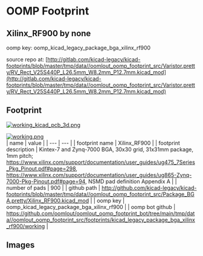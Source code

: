 # OOMP Footprint  
## Xilinx_RF900  by none  
  
oomp key: oomp_kicad_legacy_package_bga_xilinx_rf900  
  
source repo at: [http://gitlab.com/kicad-legacy/kicad-footprints/blob/master/tmp/data//oomlout_oomp_footprint_src/Varistor.pretty/RV_Rect_V25S440P_L26.5mm_W8.2mm_P12.7mm.kicad_mod](http://gitlab.com/kicad-legacy/kicad-footprints/blob/master/tmp/data//oomlout_oomp_footprint_src/Varistor.pretty/RV_Rect_V25S440P_L26.5mm_W8.2mm_P12.7mm.kicad_mod)  
## Footprint  
  
[![working_kicad_pcb_3d.png](working_kicad_pcb_3d_600.png)](working_kicad_pcb_3d.png)  
  
[![working.png](working_600.png)](working.png)  
| name | value | 
| --- | --- | 
| footprint name | Xilinx_RF900 | 
| footprint description | Kintex-7 and Zynq-7000 BGA, 30x30 grid, 31x31mm package, 1mm pitch; https://www.xilinx.com/support/documentation/user_guides/ug475_7Series_Pkg_Pinout.pdf#page=298, https://www.xilinx.com/support/documentation/user_guides/ug865-Zynq-7000-Pkg-Pinout.pdf#page=94, NSMD pad definition Appendix A | 
| number of pads | 900 | 
| github path | http://github.com/kicad-legacy/kicad-footprints/blob/master/tmp/data//oomlout_oomp_footprint_src/Package_BGA.pretty/Xilinx_RF900.kicad_mod | 
| oomp key | oomp_kicad_legacy_package_bga_xilinx_rf900 | 
| oomp bot github | https://github.com/oomlout/oomlout_oomp_footprint_bot/tree/main/tmp/data//oomlout_oomp_footprint_src/footprints/kicad_legacy_package_bga_xilinx_rf900/working | 
## Images  

